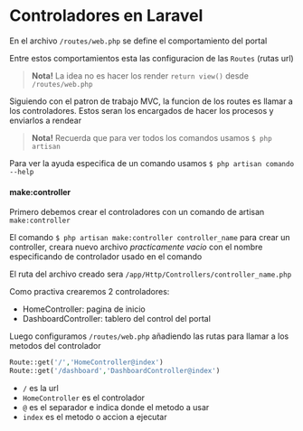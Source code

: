 # Controladores en Laravel

En el archivo `/routes/web.php` se define el comportamiento del portal

Entre estos comportamientos esta las configuracion de las `Routes` (rutas url)

> **Nota!** La idea no es hacer los render `return view()` desde `/routes/web.php`

Siguiendo con el patron de trabajo MVC, la funcion de los routes es llamar a los controladores.
Estos seran los encargados de hacer los procesos y enviarlos a rendear

> **Nota!** Recuerda que para ver todos los comandos usamos
`$ php artisan`

Para ver la ayuda especifica de un comando usamos
`$ php artisan comando --help`

#### make:controller
Primero debemos crear el controladores con un comando de artisan `make:controller`

El comando `$ php artisan make:controller controller_name` para crear un controller,
creara nuevo archivo _practicamente vacio_ con el nombre especificando de controlador usado en el comando

El ruta del archivo creado sera `/app/Http/Controllers/controller_name.php`

Como practiva crearemos 2 controladores:
- HomeController: pagina de inicio
- DashboardController: tablero del control del portal

Luego configuramos `/routes/web.php` añadiendo las rutas para llamar a los metodos del controlador
```php
Route::get('/','HomeController@index')
Route::get('/dashboard','DashboardController@index')
```

- `/` es la url
- `HomeController` es el controlador
- `@` es el separador e indica donde el metodo a usar
- `index` es el metodo o accion a ejecutar
